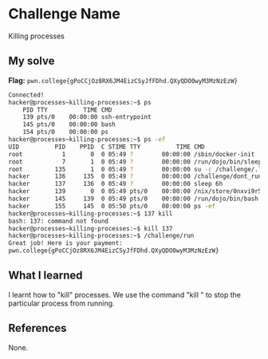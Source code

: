 # Challenge Name
Killing processes

## My solve
**Flag:** `pwn.college{gPoCCjOz8RX6JM4EizCSyJfFDhd.QXyQDO0wyM3MzNzEzW}`

```bash
Connected!
hacker@processes~killing-processes:~$ ps
    PID TTY          TIME CMD
    139 pts/0    00:00:00 ssh-entrypoint
    145 pts/0    00:00:00 bash
    154 pts/0    00:00:00 ps
hacker@processes~killing-processes:~$ ps -ef
UID          PID    PPID  C STIME TTY          TIME CMD
root           1       0  0 05:49 ?        00:00:00 /sbin/docker-init -- /nix/var/nix/profiles/dojo-workspace/bin/dojo-i
root           7       1  0 05:49 ?        00:00:00 /run/dojo/bin/sleep 6h
root         135       1  0 05:49 ?        00:00:00 su -c /challenge/.launcher hacker
hacker       136     135  0 05:49 ?        00:00:00 /challenge/dont_run
hacker       137     136  0 05:49 ?        00:00:00 sleep 6h
hacker       139       0  0 05:49 pts/0    00:00:00 /nix/store/0nxvi9r5ymdlr2p24rjj9qzyms72zld1-bash-interactive-5.2p37/
hacker       145     139  0 05:49 pts/0    00:00:00 /run/dojo/bin/bash --login
hacker       155     145  0 05:50 pts/0    00:00:00 ps -ef
hacker@processes~killing-processes:~$ 137 kill
bash: 137: command not found
hacker@processes~killing-processes:~$ kill 137
hacker@processes~killing-processes:~$ /challenge/run
Great job! Here is your payment:
pwn.college{gPoCCjOz8RX6JM4EizCSyJfFDhd.QXyQDO0wyM3MzNzEzW}
```

## What I learned
I learnt how to "kill" processes. We use the command "kill <pid>" to stop the particular process from running. 
## References 
None.
